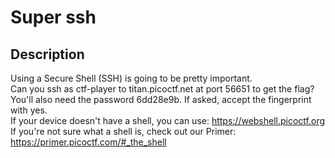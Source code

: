 # Super ssh

## Description

Using a Secure Shell (SSH) is going to be pretty important.\
Can you ssh as ctf-player to titan.picoctf.net at port 56651 to get the flag?\
You'll also need the password 6dd28e9b. If asked, accept the fingerprint with yes.\
If your device doesn't have a shell, you can use: <https://webshell.picoctf.org>
If you're not sure what a shell is, check out our Primer: <https://primer.picoctf.com/#_the_shell>
